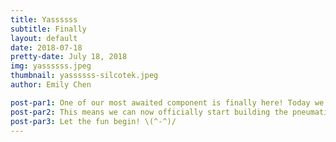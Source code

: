 ```yaml
---
title: Yassssss
subtitle: Finally
layout: default
date: 2018-07-18
pretty-date: July 18, 2018
img: yassssss.jpeg
thumbnail: yassssss-silcotek.jpeg
author: Emily Chen

post-par1: One of our most awaited component is finally here! Today we received the stainless steel tube from SilcoTek that we have been longed for a looooooooooooong time. At first we thought it will come at the end of this week or be delayed to the IPR week ( if we were super unlucky). But it surprisingly turned up today and made the situation much better for us to prepare for the IPR which is next Monday. 
post-par2: This means we can now officially start building the pneumatic system and connect the tube to the sponsored Swagelok fittings. 
post-par3: Let the fun begin! \(^-^)/
---
```

